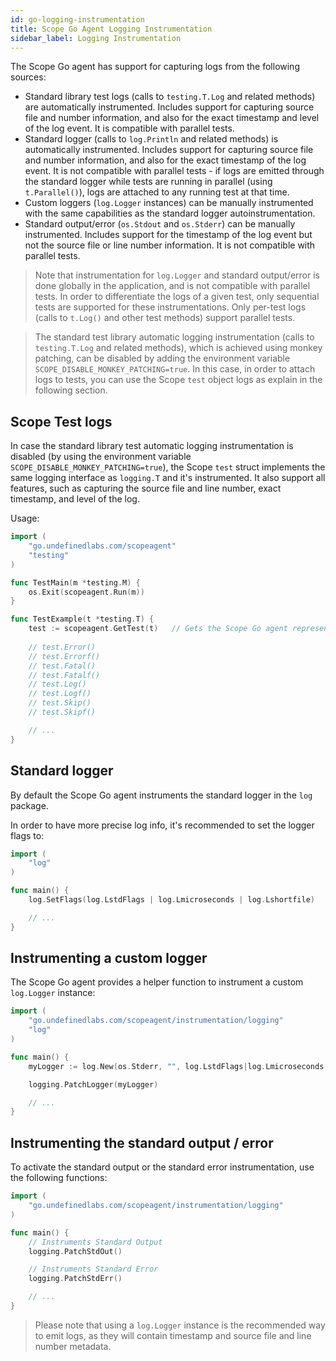 ```yaml
---
id: go-logging-instrumentation
title: Scope Go Agent Logging Instrumentation
sidebar_label: Logging Instrumentation
---
```


The Scope Go agent has support for capturing logs from the following sources:

- Standard library test logs (calls to `testing.T.Log` and related methods) are automatically instrumented. Includes support for capturing source file and number information, and also for the exact timestamp and level of the log event. It is compatible with parallel tests.
- Standard logger (calls to `log.Println` and related methods) is automatically instrumented. Includes support for capturing source file and number information, and also for the exact timestamp of the log event. It is not compatible with parallel tests - if logs are emitted through the standard logger while tests are running in parallel (using `t.Parallel()`), logs are attached to any running test at that time.
- Custom loggers (`log.Logger` instances) can be manually instrumented with the same capabilities as the standard logger autoinstrumentation.
- Standard output/error (`os.Stdout` and `os.Stderr`) can be manually instrumented. Includes support for the timestamp of the log event but not the source file or line number information. It is not compatible with parallel tests.

> Note that instrumentation for `log.Logger` and standard output/error is done globally in the application, and is not compatible with parallel tests. In order to differentiate the logs of a given test, only sequential tests are supported for these instrumentations. Only per-test logs (calls to `t.Log()` and other test methods) support parallel tests.

> The standard test library automatic logging instrumentation (calls to `testing.T.Log` and related methods), which is achieved using monkey patching, can be disabled by adding the environment variable `SCOPE_DISABLE_MONKEY_PATCHING=true`. In this case, in order to attach logs to tests, you can use the Scope `test` object logs as explain in the following section.

## Scope Test logs

In case the standard library test automatic logging instrumentation is disabled (by using the environment variable `SCOPE_DISABLE_MONKEY_PATCHING=true`), the Scope `test` struct implements the same logging interface as `logging.T` and it's instrumented. It also support all features, such as capturing the source file and line number, exact timestamp, and level of the log.

Usage:

```go
import (
    "go.undefinedlabs.com/scopeagent"
    "testing"
)

func TestMain(m *testing.M) {
    os.Exit(scopeagent.Run(m))
}

func TestExample(t *testing.T) {
    test := scopeagent.GetTest(t)   // Gets the Scope Go agent representation of test `t`
    
    // test.Error()
    // test.Errorf()
    // test.Fatal()
    // test.Fatalf()
    // test.Log()
    // test.Logf()
    // test.Skip()
    // test.Skipf()

    // ...	
}
```


## Standard logger

By default the Scope Go agent instruments the standard logger in the `log` package.

In order to have more precise log info, it's recommended to set the logger flags to:

```go
import (
    "log"
)

func main() {
    log.SetFlags(log.LstdFlags | log.Lmicroseconds | log.Lshortfile)

    // ...
}
```


## Instrumenting a custom logger

The Scope Go agent provides a helper function to instrument a custom `log.Logger` instance:

```go
import (
    "go.undefinedlabs.com/scopeagent/instrumentation/logging"
    "log"
)

func main() {
    myLogger := log.New(os.Stderr, "", log.LstdFlags|log.Lmicroseconds|log.Lshortfile)

    logging.PatchLogger(myLogger)

    // ...
}
```


## Instrumenting the standard output / error


To activate the standard output or the standard error instrumentation, use the following functions:


```go
import (
    "go.undefinedlabs.com/scopeagent/instrumentation/logging"
)

func main() {
    // Instruments Standard Output
    logging.PatchStdOut()

    // Instruments Standard Error
    logging.PatchStdErr()

    // ...
}
```

> Please note that using a `log.Logger` instance is the recommended way to emit logs, as they will contain timestamp and source file and line number metadata.
